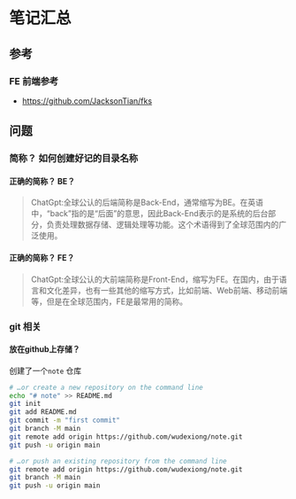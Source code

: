 # 笔记汇总

## 参考

### FE 前端参考

* <https://github.com/JacksonTian/fks>

## 问题

### 简称？ 如何创建好记的目录名称

#### 正确的简称？ BE？

> ChatGpt:全球公认的后端简称是Back-End，通常缩写为BE。在英语中，“back”指的是“后面”的意思，因此Back-End表示的是系统的后台部分，负责处理数据存储、逻辑处理等功能。这个术语得到了全球范围内的广泛使用。

#### 正确的简称？ FE？

> ChatGpt:全球公认的大前端简称是Front-End，缩写为FE。在国内，由于语言和文化差异，也有一些其他的缩写方式，比如前端、Web前端、移动前端等，但是在全球范围内，FE是最常用的简称。

### git 相关

#### 放在github上存储？

创建了一个`note` 仓库

```bash
# …or create a new repository on the command line
echo "# note" >> README.md
git init
git add README.md
git commit -m "first commit"
git branch -M main
git remote add origin https://github.com/wudexiong/note.git
git push -u origin main

# …or push an existing repository from the command line
git remote add origin https://github.com/wudexiong/note.git
git branch -M main
git push -u origin main
```

